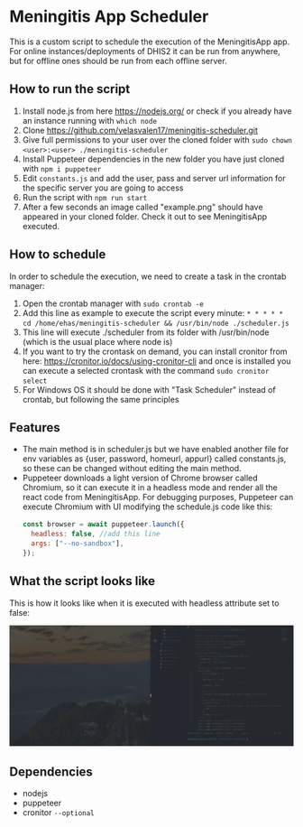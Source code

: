 # Meningitis App Scheduler

This is a custom script to schedule the execution of the MeningitisApp app. For online instances/deployments of DHIS2 it can be run from anywhere, but for offline ones should be run from each offline server.

## How to run the script

1. Install node.js from here https://nodejs.org/ or check if you already have an instance running with `which node`
2. Clone https://github.com/velasvalen17/meningitis-scheduler.git
3. Give full permissions to your user over the cloned folder with `sudo chown <user>:<user> ./meningitis-scheduler`
4. Install Puppeteer dependencies in the new folder you have just cloned with `npm i puppeteer`
5. Edit `constants.js` and add the user, pass and server url information for the specific server you are going to access
6. Run the script with `npm run start`
7. After a few seconds an image called "example.png" should have appeared in your cloned folder. Check it out to see MeningitisApp executed.

## How to schedule

In order to schedule the execution, we need to create a task in the crontab manager:

1. Open the crontab manager with `sudo crontab -e`
2. Add this line as example to execute the script every minute: `* * * * * cd /home/ehas/meningitis-scheduler && /usr/bin/node ./scheduler.js`
3. This line will execute ./scheduler from its folder with /usr/bin/node (which is the usual place where node is)
4. If you want to try the crontask on demand, you can install cronitor from here: https://cronitor.io/docs/using-cronitor-cli and once is installed you can execute a selected crontask with the command `sudo cronitor select`
5. For Windows OS it should be done with "Task Scheduler" instead of crontab, but following the same principles

## Features

- The main method is in scheduler.js but we have enabled another file for env variables as {user, password, homeurl, appurl} called constants.js, so these can be changed without editing the main method.
- Puppeteer downloads a light version of Chrome browser called Chromium, so it can execute it in a headless mode and render all the react code from MeningitisApp. For debugging purposes, Puppeteer can execute Chromium with UI modifying the schedule.js code like this:
  ```javascript
  const browser = await puppeteer.launch({
    headless: false, //add this line
    args: ["--no-sandbox"],
  });
  ```

## What the script looks like

This is how it looks like when it is executed with headless attribute set to false:

![Schedule MeningitisApp](./media/meningitis-scheduler.gif)

## Dependencies

- nodejs
- puppeteer
- cronitor `--optional`
